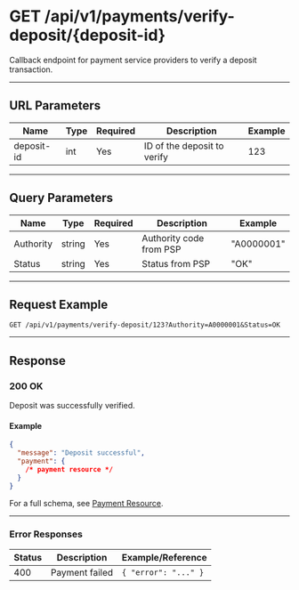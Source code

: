 # GET /api/v1/payments/verify-deposit/{deposit-id}

Callback endpoint for payment service providers to verify a deposit transaction.


---

## URL Parameters
| Name        | Type | Required | Description                | Example |
|-------------|------|----------|----------------------------|---------|
| deposit-id  | int  | Yes      | ID of the deposit to verify | 123     |

---

## Query Parameters
| Name      | Type   | Required | Description                        | Example     |
|-----------|--------|----------|------------------------------------|-------------|
| Authority | string | Yes      | Authority code from PSP            | "A0000001" |
| Status    | string | Yes      | Status from PSP                    | "OK"       |

---

## Request Example
```
GET /api/v1/payments/verify-deposit/123?Authority=A0000001&Status=OK
```

---

## Response

### 200 OK
Deposit was successfully verified.

#### Example
```json
{
  "message": "Deposit successful",
  "payment": {
    /* payment resource */
  }
}
```

For a full schema, see [Payment Resource](payment_resource.md).

---

### Error Responses
| Status | Description                | Example/Reference                                      |
|--------|----------------------------|--------------------------------------------------------|
| 400    | Payment failed             | `{ "error": "..." }`                                  |
